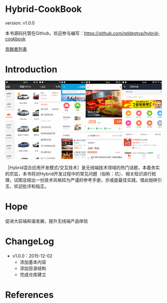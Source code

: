 Hybrid-CookBook
=======

version: v1.0.0

本书源码托管在Github，欢迎参与编写：https://github.com/qddegtya/hybrid-cookbook

[贡献者列表](https://github.com/qddegtya/hybrid-cookbook/graphs/contributors)


Introduction
=======



![](hybrid.jpg)



［Hybrid混合应用开发模式/交互技术］是无线端技术领域的热门话题，本着务实的宗旨，本书将对Hybrid开发过程中的常见问题（俗称：坑）、相关知识进行梳理，试图总结出一份技术风格较为严谨的参考手册，亦或是最佳实践，借此抛砖引玉，欢迎批评和指正。

Hope
==========

促进大前端和谐发展，提升无线端产品体验


ChangeLog
=======

* v1.0.0：2015-12-02
  * 添加基本内容
  * 添加目录结构
  * 完成仓库建立


References
=======